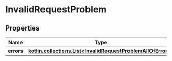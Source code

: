 
# InvalidRequestProblem

## Properties
Name | Type | Description | Notes
------------ | ------------- | ------------- | -------------
**errors** | [**kotlin.collections.List&lt;InvalidRequestProblemAllOfErrors&gt;**](InvalidRequestProblemAllOfErrors.md) |  |  [optional]



